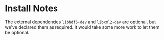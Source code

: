 # Install Notes
The external dependencies `libhdf5-dev` and `libxml2-dev` are
optional, but we've declared them as required. It would take some more
work to let them be optional.
